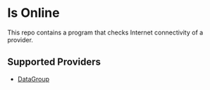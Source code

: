 # Is Online

This repo contains a program that checks Internet connectivity of a provider.

## Supported Providers

* [DataGroup](https://datagroup.ua/)
 